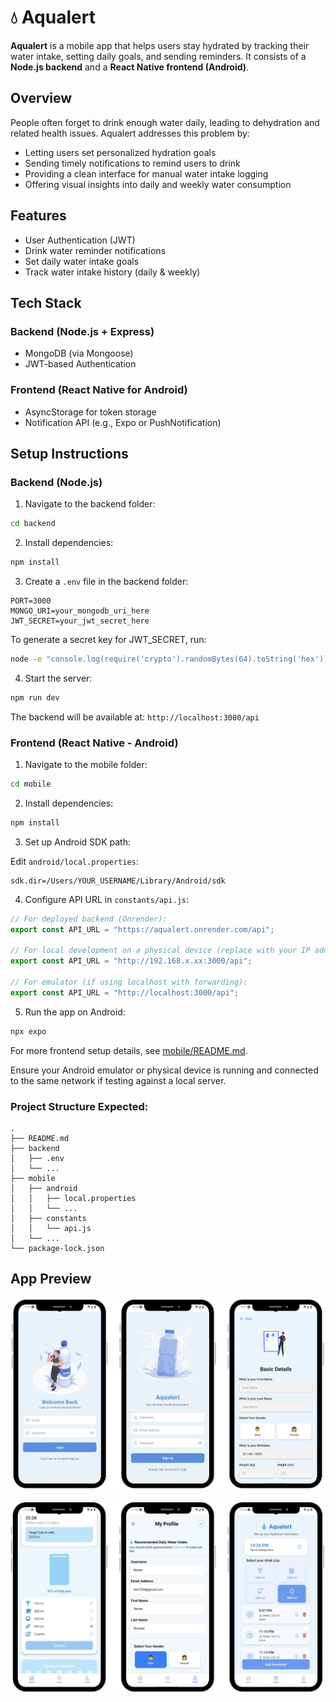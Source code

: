 # 💧 Aqualert

**Aqualert** is a mobile app that helps users stay hydrated by tracking their water intake, setting daily goals, and sending reminders. It consists of a **Node.js backend** and a **React Native frontend (Android)**.



## Overview

People often forget to drink enough water daily, leading to dehydration and related health issues. Aqualert addresses this problem by:

- Letting users set personalized hydration goals
- Sending timely notifications to remind users to drink
- Providing a clean interface for manual water intake logging
- Offering visual insights into daily and weekly water consumption



## Features

- User Authentication (JWT)
- Drink water reminder notifications
- Set daily water intake goals
- Track water intake history (daily & weekly)


## Tech Stack

### Backend (Node.js + Express)
- MongoDB (via Mongoose)
- JWT-based Authentication

### Frontend (React Native for Android)
- AsyncStorage for token storage
- Notification API (e.g., Expo or PushNotification)



## Setup Instructions

### Backend (Node.js)

1. Navigate to the backend folder:

```bash
cd backend
```

2. Install dependencies:

```bash
npm install
```

3. Create a `.env` file in the backend folder:

```env
PORT=3000
MONGO_URI=your_mongodb_uri_here
JWT_SECRET=your_jwt_secret_here
```

To generate a secret key for JWT_SECRET, run:
```bash
node -e "console.log(require('crypto').randomBytes(64).toString('hex'))"
```

4. Start the server:

```bash
npm run dev
```

The backend will be available at: `http://localhost:3000/api`



### Frontend (React Native - Android)

1. Navigate to the mobile folder:

```bash
cd mobile
```

2. Install dependencies:

```bash
npm install
```

3. Set up Android SDK path:

Edit `android/local.properties`:

```properties
sdk.dir=/Users/YOUR_USERNAME/Library/Android/sdk
```

4. Configure API URL in `constants/api.js`:

```js
// For deployed backend (Onrender):
export const API_URL = "https://aqualert.onrender.com/api";

// For local development on a physical device (replace with your IP address):
export const API_URL = "http://192.168.x.xx:3000/api";

// For emulator (if using localhost with forwarding):
export const API_URL = "http://localhost:3000/api";
```

5. Run the app on Android:

```bash
npx expo
```
For more frontend setup details, see [mobile/README.md](mobile/README.md).


Ensure your Android emulator or physical device is running and connected to the same network if testing against a local server.


### Project Structure Expected:
```
.
├── README.md
├── backend
│   ├── .env                       
│   └── ...
├── mobile
│   ├── android
│   │   ├── local.properties       
│   │   └── ...
│   ├── constants
│   │   └── api.js                
│   └── ...
└── package-lock.json
```

## App Preview
![App screenshot 1](./mobile/assets/images/preview/image1.png)

![App screenshot 2](./mobile/assets/images/preview/image2.png)

